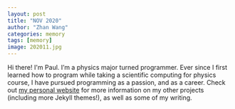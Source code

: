 ```yaml
---
layout: post
title: "NOV 2020"
author: "Zhan Wang"
categories: memory
tags: [memory]
image: 202011.jpg
---
```


Hi there! I'm Paul. I’m a physics major turned programmer. Ever since I first learned how to program while taking a scientific computing for physics course, I have pursued programming as a passion, and as a career. Check out [my personal website](https://www.lenpaul.com/) for more information on my other projects (including more Jekyll themes!), as well as some of my writing.
